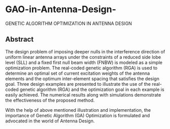 # GAO-in-Antenna-Design-
GENETIC ALGORITHM OPTIMIZATION IN ANTENNA DESIGN

## Abstract
The design problem of imposing deeper nulls in the interference direction of uniform linear antenna arrays under the constraints of a reduced side lobe level (SLL) and a fixed first null beam width (FNBW) is modeled as a simple optimization problem. The real-coded genetic algorithm (RGA) is used to determine an optimal set of current excitation weights of the antenna elements and the optimum inter-element spacing that satisfies the design goal. Three design examples are presented to illustrate the use of the real-coded genetic algorithm (RGA) and the optimization goal in each example is easily achieved. The numerical results along with simulations demonstrate the effectiveness of the proposed method.

With the help of above mentioned illustration and implementation, the importance of Genetic Algorithm (GA) Optimization is formulated and advocated in the world of Antenna Design.


